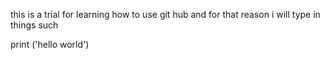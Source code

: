 this is a trial for learning how to use git hub and for that reason  i will type in things such


print ('hello world')